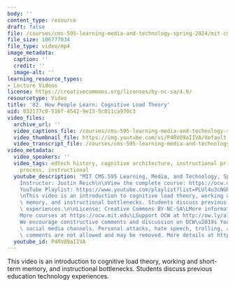 ```yaml
---
body: ''
content_type: resource
draft: false
file: /courses/cms-595-learning-media-and-technology-spring-2024/mit-cms595-s24-session-2_360p_16_9.mp4
file_size: 106777034
file_type: video/mp4
image_metadata:
  caption: ''
  credit: ''
  image-alt: ''
learning_resource_types:
- Lecture Videos
license: https://creativecommons.org/licenses/by-nc-sa/4.0/
resourcetype: Video
title: '02. How People Learn: Cognitive Load Theory'
uid: 032177c0-516f-4542-9e13-5c011ca970c3
video_files:
  archive_url: ''
  video_captions_file: /courses/cms-595-learning-media-and-technology-spring-2024/1V7-yalWONdVyzGJ270l45Qzfu_Ml6z-7_transcript.webvtt
  video_thumbnail_file: https://img.youtube.com/vi/P4RVO9aIIVA/default.jpg
  video_transcript_file: /courses/cms-595-learning-media-and-technology-spring-2024/1V7-yalWONdVyzGJ270l45Qzfu_Ml6z-7_transcript.pdf
video_metadata:
  video_speakers: ''
  video_tags: edtech history, cognitive architecture, instructional principles, learning
    process, instructional
  youtube_description: "MIT CMS.595 Learning, Media, and Technology, Spring 2024\n\
    Instructor: Justin Reich\n\nView the complete course: https://ocw.mit.edu/courses/cms-595-learning-media-and-technology-spring-2024/\n\
    YouTube Playlist: https://www.youtube.com/playlist?list=PLUl4u3cNGP62o50fmQKmfbn8HKPvdx9hK\n\
    \nThis video is an introduction to cognitive load theory, working and short-term\
    \ memory, and instructional bottlenecks. Students discuss previous education technology\
    \ experiences.\n\nLicense: Creative Commons BY-NC-SA\LMore information at https://ocw.mit.edu/terms\L\
    More courses at https://ocw.mit.edu\LSupport OCW at http://ow.ly/a1If50zVRlQ\n\
    We encourage constructive comments and discussion on OCW\u2019s YouTube and other\
    \ social media channels. Personal attacks, hate speech, trolling, and inappropriate\
    \ comments are not allowed and may be removed. More details at https://ocw.mit.edu/comments.\n"
  youtube_id: P4RVO9aIIVA
---
```

This video is an introduction to cognitive load theory, working and short-term memory, and instructional bottlenecks. Students discuss previous education technology experiences.